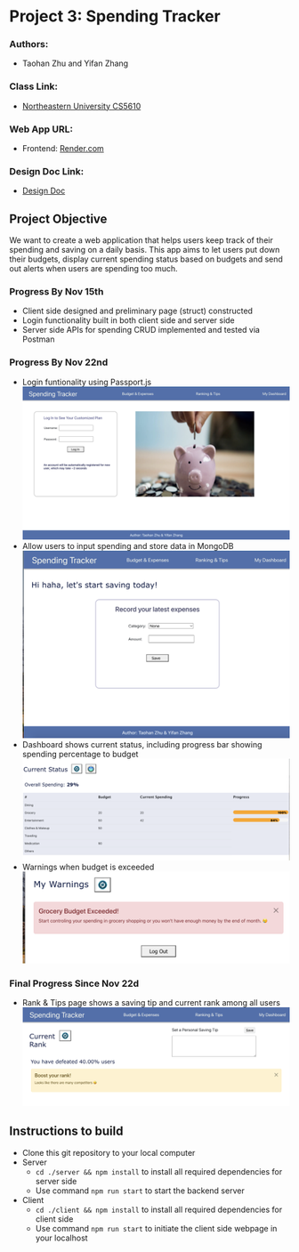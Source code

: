 # Project 3: Spending Tracker

### Authors:

- Taohan Zhu and Yifan Zhang

### Class Link:

- [Northeastern University CS5610](https://johnguerra.co/lectures/webDevelopment_fall2022/)

### Web App URL:

- Frontend: [Render.com](https://savewithustoday.onrender.com/)

### Design Doc Link:

- [Design Doc](https://docs.google.com/document/d/1XUuSi9c5Sal9Rxedo3zFdvfOoCsSGGy5Y-GhISV-ebw/edit?usp=sharing)

## Project Objective

We want to create a web application that helps users keep track of their spending and saving on a daily basis. This app aims to let users put down their budgets, display current spending status based on budgets and send out alerts when users are spending too much.

### Progress By Nov 15th

- Client side designed and preliminary page (struct) constructed
- Login functionality built in both client side and server side
- Server side APIs for spending CRUD implemented and tested via Postman

### Progress By Nov 22nd

- Login funtionality using Passport.js
  ![login page](client/src/images/login-page.png)
- Allow users to input spending and store data in MongoDB
  ![budget page](client/src/images/budget-page.png)
- Dashboard shows current status, including progress bar showing spending
  percentage to budget
  ![status table](client/src/images/status-table.png)
- Warnings when budget is exceeded
  ![warning](client/src/images/warnings.png)

### Final Progress Since Nov 22d

- Rank & Tips page shows a saving tip and current rank among all users
![rank page](client/src/images/rankTIps.png)

## Instructions to build

- Clone this git repository to your local computer
- Server
  - `cd ./server && npm install` to install all required dependencies for server side
  - Use command `npm run start` to start the backend server
- Client
  - `cd ./client && npm install` to install all required dependencies for client side
  - Use command `npm run start` to initiate the client side webpage in your localhost
